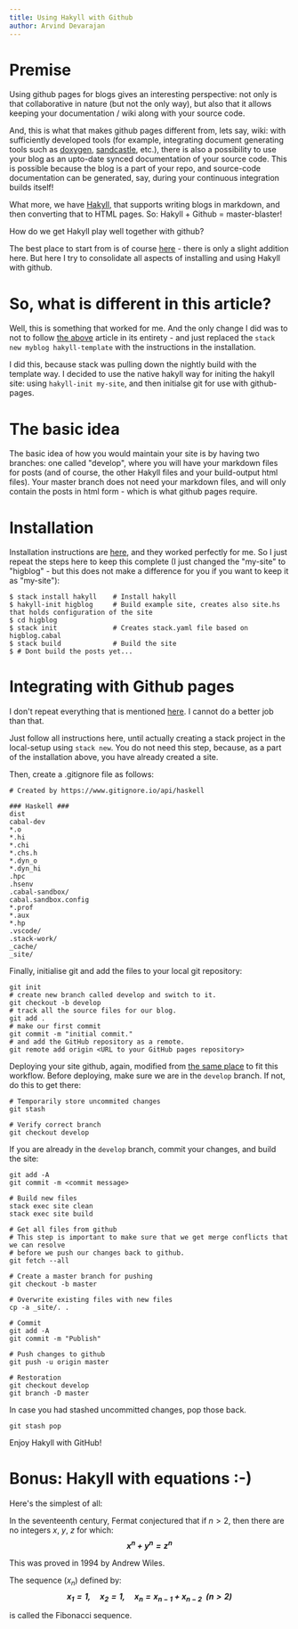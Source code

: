 ```yaml
---
title: Using Hakyll with Github
author: Arvind Devarajan
---
```

# Premise
Using github pages for blogs gives an interesting perspective: not only is that collaborative in nature (but not the only way), but also that it allows keeping your documentation / wiki along with your source code.

And, this is what that makes github pages different from, lets say, wiki: with sufficiently developed tools (for example, integrating document generating tools such as [doxygen][3], [sandcastle][4], etc.), there is also a possibility to use your blog as an upto-date synced documentation of your source code. This is possible because the blog is a part of your repo, and source-code documentation can be generated, say, during your continuous integration builds itself!

What more, we have [Hakyll][5], that supports writing blogs in markdown, and then converting that to HTML pages. So: Hakyll + Github = master-blaster!

How do we get Hakyll play well together with github?

The best place to start from is of course [here][2] - there is only a slight addition here. But here I try to consolidate all aspects of installing and using Hakyll with github.

# So, what is different in this article?
Well, this is something that worked for me. And the only change I did was to not to follow [the above][2] article in its entirety - and just replaced the `stack new myblog hakyll-template` with the instructions in the installation.

I did this, because stack was pulling down the nightly build with the template way. I decided to use the native hakyll way for initing the hakyll site: using `hakyll-init my-site`, and then initialse git for use with github-pages. 

# The basic idea
The basic idea of how you would maintain your site is by having two branches: one called "develop", where you will have your markdown files for posts (and of course, the other Hakyll files and your build-output html files). Your master branch does not need your markdown files, and will only contain the posts in html form - which is what github pages require.

# Installation
Installation instructions are [here][1], and they worked perfectly for me. So I just repeat the steps here to keep this complete (I just changed the "my-site" to "higblog" - but this does not make a difference for you if you want to keep it as "my-site"):

    $ stack install hakyll    # Install hakyll
    $ hakyll-init higblog     # Build example site, creates also site.hs that holds configuration of the site
    $ cd higblog
    $ stack init              # Creates stack.yaml file based on higblog.cabal
    $ stack build             # Build the site 
    $ # Dont build the posts yet...

# Integrating with Github pages
I don't repeat everything that is mentioned [here][2]. I cannot do a better job than that.

Just follow all instructions here, until actually creating a stack project in the local-setup using ```stack new```. You do not need this step, because, as a part of the installation above, you have already created a site.

Then, create a .gitignore file as follows:

```
# Created by https://www.gitignore.io/api/haskell

### Haskell ###
dist
cabal-dev
*.o
*.hi
*.chi
*.chs.h
*.dyn_o
*.dyn_hi
.hpc
.hsenv
.cabal-sandbox/
cabal.sandbox.config
*.prof
*.aux
*.hp
.vscode/
.stack-work/
_cache/
_site/
```

Finally, initialise git and add the files to your local git repository:

```
git init
# create new branch called develop and switch to it.
git checkout -b develop
# track all the source files for our blog.
git add .
# make our first commit
git commit -m "initial commit."
# and add the GitHub repository as a remote.
git remote add origin <URL to your GitHub pages repository>
```

Deploying your site github, again, modified from [the same place][2] to fit this workflow. Before deploying, make sure we are in the `develop` branch. If not, do this to get there:
```
# Temporarily store uncommited changes
git stash

# Verify correct branch
git checkout develop
```
If you are already in the `develop` branch, commit your changes, and build the site:

```
git add -A
git commit -m <commit message>

# Build new files
stack exec site clean
stack exec site build

# Get all files from github
# This step is important to make sure that we get merge conflicts that we can resolve
# before we push our changes back to github.
git fetch --all

# Create a master branch for pushing
git checkout -b master

# Overwrite existing files with new files
cp -a _site/. .

# Commit
git add -A
git commit -m "Publish"

# Push changes to github
git push -u origin master

# Restoration
git checkout develop
git branch -D master
```
In case you had stashed uncommitted changes, pop those back.
```
git stash pop
```

Enjoy Hakyll with GitHub!

# Bonus: Hakyll with equations :-)
Here's the simplest of all:

In the seventeenth century, Fermat conjectured that if $n>2$, then
there are no integers $x$, $y$, $z$ for which:
***$$ x^n+y^n=z^n $$***

This was proved in 1994 by Andrew Wiles.

The sequence $(x_n)$ defined by:
***$$
x_1=1,\quad x_2=1,\quad x_n=x_{n-1}+x_{n-2}\;\;(n>2)
$$***

is called the Fibonacci sequence.

[1]: https://jaspervdj.be/hakyll/tutorials/01-installation.html "Installation"
[2]: https://jaspervdj.be/hakyll/tutorials/github-pages-tutorial.html "Github pages"
[3]: http://www.doxygen.nl/ "Doxygen"
[4]: https://github.com/EWSoftware/SHFB "Sandcastle"
[5]: https://jaspervdj.be/hakyll/ "Hakyll"